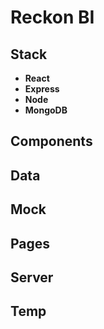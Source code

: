 # Reckon BI

## Stack

- **React**
- **Express**
- **Node**
- **MongoDB**

## Components

## Data

## Mock

## Pages

## Server

## Temp
